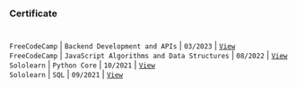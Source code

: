 ### Certificate
#

`FreeCodeCamp` | `Backend Development and APIs` | `03/2023` | [`View`](https://www.freecodecamp.org/certification/kentlouisetonino/back-end-development-and-apis) <br />
`FreeCodeCamp` | `JavaScript Algorithms and Data Structures` | `08/2022` | [`View`](https://www.freecodecamp.org/certification/kentlouisetonino/javascript-algorithms-and-data-structures) <br />
`Sololearn` | `Python Core` | `10/2021` | [`View`](https://www.sololearn.com/en/certificates/CT-UOJ7MU3L) <br />
`Sololearn` | `SQL` | `09/2021` | [`View`](https://www.sololearn.com/en/certificates/CT-OYPTHJVE)
